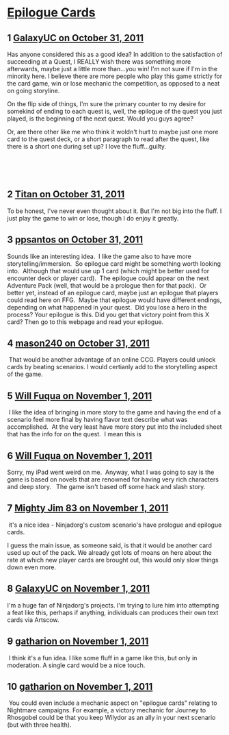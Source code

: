 # [Epilogue Cards](https://community.fantasyflightgames.com/topic/55583-epilogue-cards/)

## 1 [GalaxyUC on October 31, 2011](https://community.fantasyflightgames.com/topic/55583-epilogue-cards/?do=findComment&comment=549756)

Has anyone considered this as a good idea? In addition to the satisfaction of succeeding at a Quest, I REALLY wish there was something more afterwards, maybe just a little more than...you win! I'm not sure if I'm in the minority here. I believe there are more people who play this game strictly for the card game, win or lose mechanic the competition, as opposed to a neat on going storyline.

On the flip side of things, I'm sure the primary counter to my desire for somekind of ending to each quest is, well, the epilogue of the quest you just played, is the beginning of the next quest. Would you guys agree?

Or, are there other like me who think it woldn't hurt to maybe just one more card to the quest deck, or a short paragraph to read after the quest, like there is a short one during set up? I love the fluff...guilty.

 

 

## 2 [Titan on October 31, 2011](https://community.fantasyflightgames.com/topic/55583-epilogue-cards/?do=findComment&comment=549761)

To be honest, I've never even thought about it. But I'm not big into the fluff. I just play the game to win or lose, though I do enjoy it greatly.

## 3 [ppsantos on October 31, 2011](https://community.fantasyflightgames.com/topic/55583-epilogue-cards/?do=findComment&comment=549956)

Sounds like an interesting idea.  I like the game also to have more storytelling/immersion.  So epilogue card might be something worth looking into.  Although that would use up 1 card (which might be better used for encounter deck or player card).  The epilogue could appear on the next Adventure Pack (well, that would be a prologue then for that pack).  Or better yet, instead of an epilogue card, maybe just an epilogue that players could read here on FFG.  Maybe that epilogue would have different endings, depending on what happened in your quest.  Did you lose a hero in the process? Your epilogue is this. Did you get that victory point from this X card? Then go to this webpage and read your epilogue.

## 4 [mason240 on October 31, 2011](https://community.fantasyflightgames.com/topic/55583-epilogue-cards/?do=findComment&comment=549959)

 That would be another advantage of an online CCG. Players could unlock cards by beating scenarios. I would certianly add to the storytelling aspect of the game. 

## 5 [Will Fuqua on November 1, 2011](https://community.fantasyflightgames.com/topic/55583-epilogue-cards/?do=findComment&comment=549992)

 I like the idea of bringing in more story to the game and having the end of a scenario feel more final by having flavor text describe what was accomplished.  At the very least have more story put into the included sheet that has the info for on the quest.  I mean this is 

## 6 [Will Fuqua on November 1, 2011](https://community.fantasyflightgames.com/topic/55583-epilogue-cards/?do=findComment&comment=549994)

Sorry, my iPad went weird on me.  Anyway, what I was going to say is the game is based on novels that are renowned for having very rich characters and deep story.   The game isn't based off some hack and slash story. 

## 7 [Mighty Jim 83 on November 1, 2011](https://community.fantasyflightgames.com/topic/55583-epilogue-cards/?do=findComment&comment=550035)

 it's a nice idea - Ninjadorg's custom scenario's have prologue and epilogue cards.

I guess the main issue, as someone said, is that it would be another card used up out of the pack. We already get lots of moans on here about the rate at which new player cards are brought out, this would only slow things down even more.

## 8 [GalaxyUC on November 1, 2011](https://community.fantasyflightgames.com/topic/55583-epilogue-cards/?do=findComment&comment=550181)

I'm a huge fan of Ninjadorg's projects. I'm trying to lure him into attempting a feat like this, perhaps if anything, individuals can produces their own text cards via Artscow.

## 9 [gatharion on November 1, 2011](https://community.fantasyflightgames.com/topic/55583-epilogue-cards/?do=findComment&comment=550209)

 I think it's a fun idea. I like some fluff in a game like this, but only in moderation. A single card would be a nice touch.

## 10 [gatharion on November 1, 2011](https://community.fantasyflightgames.com/topic/55583-epilogue-cards/?do=findComment&comment=550213)

 You could even include a mechanic aspect on "epilogue cards" relating to Nightmare campaigns. For example, a victory mechanic for Journey to Rhosgobel could be that you keep Wilydor as an ally in your next scenario (but with three health).

